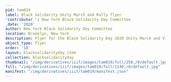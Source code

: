 ```yaml
---
pid: tam019
label: Black Solidarity Unity March and Rally flyer
'contributor ': New York Black Solidarity Day Committee
_date: '2020'
author: New York Black Solidarity Day Committee
location: Brooklyn, New York
description: Flyer for the Black Solidarity Day 2020 Unity March and Virtual Rally
object_type: flyer
order: '18'
layout: blacksolidarityday_item
collection: blacksolidarityday
thumbnail: "/img/derivatives/iiif/images/tam019/full/250,/0/default.jpg"
full: "/img/derivatives/iiif/images/tam019/full/1140,/0/default.jpg"
manifest: "/img/derivatives/iiif/tam019/manifest.json"
---
```

